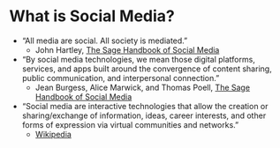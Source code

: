 # What is Social Media?
- “All media are social. All society is mediated.”
  - John Hartley, [The Sage Handbook of Social Media](http://sk.sagepub.com/reference/the-sage-handbook-of-social-media/i296.xml)
- “By social media technologies, we mean those digital platforms, services, and apps built around the convergence of content sharing, public communication, and interpersonal connection.”
  - Jean Burgess, Alice Marwick, and Thomas Poell, [The Sage Handbook of Social Media](http://sk.sagepub.com/reference/the-sage-handbook-of-social-media/i253.xml)
- “Social media are interactive technologies that allow the creation or sharing/exchange of information, ideas, career interests, and other forms of expression via virtual communities and networks.”
  - [Wikipedia](https://en.wikipedia.org/wiki/Social_media)
